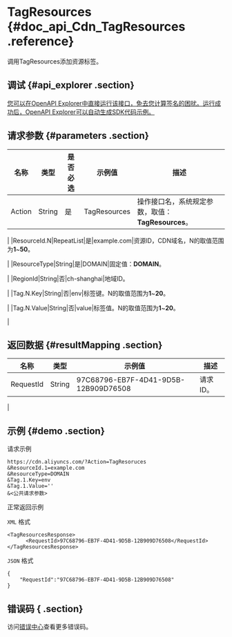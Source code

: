 # TagResources {#doc_api_Cdn_TagResources .reference}

调用TagResources添加资源标签。

## 调试 {#api_explorer .section}

[您可以在OpenAPI Explorer中直接运行该接口，免去您计算签名的困扰。运行成功后，OpenAPI Explorer可以自动生成SDK代码示例。](https://api.aliyun.com/#product=Cdn&api=TagResources&type=RPC&version=2018-05-10)

## 请求参数 {#parameters .section}

|名称|类型|是否必选|示例值|描述|
|--|--|----|---|--|
|Action|String|是|TagResources|操作接口名，系统规定参数，取值：**TagResources**。

 |
|ResourceId.N|RepeatList|是|example.com|资源ID，CDN域名，N的取值范围为**1**~**50**。

 |
|ResourceType|String|是|DOMAIN|固定值：**DOMAIN**。

 |
|RegionId|String|否|ch-shanghai|地域ID。

 |
|Tag.N.Key|String|否|env|标签键。N的取值范围为**1**~**20**。

 |
|Tag.N.Value|String|否|value|标签值。N的取值范围为**1**~**20**。

 |

## 返回数据 {#resultMapping .section}

|名称|类型|示例值|描述|
|--|--|---|--|
|RequestId|String|97C68796-EB7F-4D41-9D5B-12B909D76508|请求ID。

 |

## 示例 {#demo .section}

请求示例

``` {#request_demo}
https://cdn.aliyuncs.com/?Action=TagResoruces
&ResourceId.1=example.com
&ResourceType=DOMAIN
&Tag.1.Key=env
&Tag.1.Value=''
&<公共请求参数>
```

正常返回示例

`XML` 格式

``` {#xml_return_success_demo}
<TagResourcesResponse>
	  <RequestId>97C68796-EB7F-4D41-9D5B-12B909D76508</RequestId>
</TagResourcesResponse>
```

`JSON` 格式

``` {#json_return_success_demo}
{
	"RequestId":"97C68796-EB7F-4D41-9D5B-12B909D76508"
}
```

## 错误码 { .section}

访问[错误中心](https://error-center.aliyun.com/status/product/Cdn)查看更多错误码。

